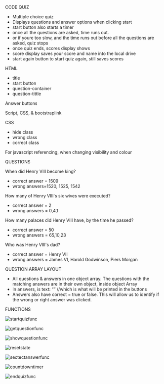 CODE QUIZ

- Multiple choice quiz
- Displays questions and answer options when clicking start
- start button also starts a timer
- once all the questions are asked, time runs out. 
- or if youre too slow, and the time runs out before all the questions are asked, quiz stops
- once quiz ends, scores display shows
- score display saves your score and name into the local drive
- start again button to start quiz again, still saves scores


HTML

- title
- start button
- question-container
- question-tittle

Answer buttons

Script, CSS, & bootstraplink

CSS
- hide class
- wrong class
- correct class

For javascript referencing, when changing visibility and colour

QUESTIONS

When did Henry VIII become king?
- correct answer = 1509
- wrong answers=1520, 1525, 1542

How many of Henry VIII's six wives were executed?
- correct answer = 2
- wrong answers = 0,4,1

How many palaces did Henry VIII have, by the time he passed?
- correct answer = 50
- wrong answers = 65,10,23

Who was Henry VIII's dad?
- correct answer = Henry VII
- wrong answers = James VI, Harold Godwinson, Piers Morgan

QUESTION ARRAY LAYOUT
-	All questions & answers in one object array. The questions with the matching answers are in their own object, inside object Array
-	In answers, is text: “” //which is what will be printed in the buttons 
-	Answers also have correct = true or false. This will allow us to identify if the wrong or right answer was clicked.


FUNCTIONS

![startquizfunc](/assests/start-quiz-func.png)

![getquestionfunc](/assests/get-question-func.png)

![showquestionfunc](/assests/show-question-func.png)

![resetstate](/assests/reset-state-func.png)

![sectectanswerfunc](/assests/selesct-answer-func.png)

![countdowntimer](/assests/tiktok-func.png)

![endquizfunc](/assests/end-quiz-func.png)